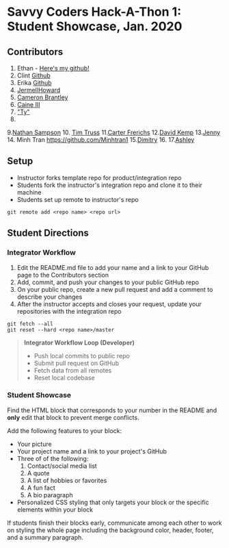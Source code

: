 # Savvy Coders Hack-A-Thon 1: Student Showcase, Jan. 2020

## Contributors
1. Ethan - [Here's my github!](https://github.com/Ezmapel)
2. Clint [Github](https://github.com/ki2clint)
3. Erika  [Github](https://github.com/erpflueger29)
4. <a href = https://github.com/jhoward21>JermellHoward</a>
5. <a href = https://github.com/cbrantley4>Cameron Brantley</a>
6. <a href=https://github.com/acaine03>Caine III</a>
7. <a href="https://github.com/Tylerdurden01">"Ty"</a>
8.
9.[Nathan Sampson](https://github.com/TNathanSampson)
10. [Tim Truss](https://github.com/TimTruss)
11.[Carter Frerichs](https://github.com/carterFrerichs)
12.[David Kemp](https://github.com/davkem43/DavidKemp)
13.[Jenny](https://github.com/Jmm11297)
14. Minh Tran https://github.com/Minhtran1
15.[Dimitry](https://github.com/XnightcrawlerX)
16.
17.[Ashley](https://github.com/tigerlily187)

## Setup
* Instructor forks template repo for product/integration repo
* Students fork the instructor's integration repo and clone it to their machine
* Students set up remote to instructor's repo
```
git remote add <repo name> <repo url>
```

## Student Directions
### Integrator Workflow
1. Edit the README.md file to add your name and a link to your GitHub page to the Contributors section
2. Add, commit, and push your changes to your public GitHub repo
3. On your public repo, create a new pull request and add a comment to describe your changes
4. After the instructor accepts and closes your request, update your repositories with the integration repo
```
git fetch --all
git reset --hard <repo name>/master
```
> **Integrator Workflow Loop (Developer)**
> * Push local commits to public repo
> * Submit pull request on GitHub
> * Fetch data from all remotes
> * Reset local codebase

### Student Showcase
Find the HTML block that corresponds to your number in the README and **only** edit that block to prevent merge conflicts.

Add the following features to your block:
* Your picture
* Your project name and a link to your project's GitHub
* Three of of the following:
  1. Contact/social media list
  2. A quote
  3. A list of hobbies or favorites
  4. A fun fact
  5. A bio paragraph
* Personalized CSS styling that only targets your block or the specific elements within your block

If students finish their blocks early, communicate among each other to work on styling the whole page including the background color, header, footer, and a summary paragraph.
